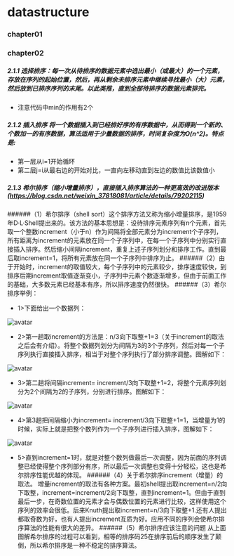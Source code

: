 # datastructure

### chapter01

### chapter02
##### 2.1.1 选择排序：每一次从待排序的数据元素中选出最小（或最大）的一个元素，存放在序列的起始位置，然后，再从剩余未排序元素中继续寻找最小（大）元素，然后放到已排序序列的末尾。以此类推，直到全部待排序的数据元素排完。
- 注意代码中min的作用有2个

##### 2.1.2 插入排序 将一个数据插入到已经排好序的有序数据中，从而得到一个新的、个数加一的有序数据，算法适用于少量数据的排序，时间复杂度为O(n^2)。特点是:

- 第一层从i=1开始循环
- 第二层j=i从最右边的开始对比，一直向左移动直到左边的数值比该数值小

##### 2.1.3 希尔排序（缩小增量排序），直接插入排序算法的一种更高效的改进版本(https://blog.csdn.net/weixin_37818081/article/details/79202115)

######（1）希尔排序（shell sort）这个排序方法又称为缩小增量排序，是1959年D·L·Shell提出来的。该方法的基本思想是：设待排序元素序列有n个元素，首先取一个整数increment（小于n）作为间隔将全部元素分为increment个子序列，所有距离为increment的元素放在同一个子序列中，在每一个子序列中分别实行直接插入排序。然后缩小间隔increment，重复上述子序列划分和排序工作。直到最后取increment=1，将所有元素放在同一个子序列中排序为止。 
######（2）由于开始时，increment的取值较大，每个子序列中的元素较少，排序速度较快，到排序后期increment取值逐渐变小，子序列中元素个数逐渐增多，但由于前面工作的基础，大多数元素已经基本有序，所以排序速度仍然很快。 
######（3）希尔排序举例： 
- 1>下面给出一个数据列： 

![avatar](https://ws4.sinaimg.cn/large/006tNc79ly1g33a52zkq3j30hm035dfu.jpg)
- 2>第一趟取increment的方法是：n/3向下取整+1=3（关于increment的取法之后会有介绍）。将整个数据列划分为间隔为3的3个子序列，然后对每一个子序列执行直接插入排序，相当于对整个序列执行了部分排序调整。图解如下：

![avatar](https://ws4.sinaimg.cn/large/006tNc79ly1g33a9f5cufj30hm0efdfw.jpg) 
- 3>第二趟将间隔increment= increment/3向下取整+1=2，将整个元素序列划分为2个间隔为2的子序列，分别进行排序。图解如下：

 ![avatar](https://ws3.sinaimg.cn/large/006tNc79ly1g33a9epob6j30hm0coaa3.jpg)
- 4>第3趟把间隔缩小为increment= increment/3向下取整+1=1，当增量为1的时候，实际上就是把整个数列作为一个子序列进行插入排序，图解如下：

![avatar](https://ws3.sinaimg.cn/large/006tNc79ly1g33a9el7dhj30hm09o0sp.jpg) 
- 5>直到increment=1时，就是对整个数列做最后一次调整，因为前面的序列调整已经使得整个序列部分有序，所以最后一次调整也变得十分轻松，这也是希尔排序性能优越的体现。
######（4）关于希尔排序increment（增量）的取法。 
增量increment的取法有各种方案。最初shell提出取increment=n/2向下取整，increment=increment/2向下取整，直到increment=1。但由于直到最后一步，在奇数位置的元素才会与偶数位置的元素进行比较，这样使用这个序列的效率会很低。后来Knuth提出取increment=n/3向下取整+1.还有人提出都取奇数为好，也有人提出increment互质为好。应用不同的序列会使希尔排序算法的性能有很大的差异。 
######（5）希尔排序应该注意的问题 
从上面图解希尔排序的过程可以看到，相等的排序码25在排序前后的顺序发生了颠倒，所以希尔排序是一种不稳定的排序算法。
